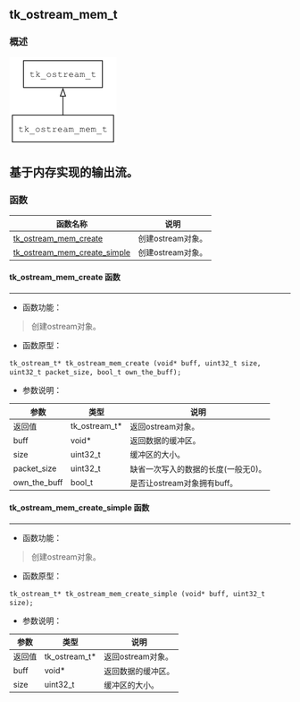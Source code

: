 ## tk\_ostream\_mem\_t
### 概述
![image](images/tk_ostream_mem_t_0.png)

基于内存实现的输出流。
----------------------------------
### 函数
<p id="tk_ostream_mem_t_methods">

| 函数名称 | 说明 | 
| -------- | ------------ | 
| <a href="#tk_ostream_mem_t_tk_ostream_mem_create">tk\_ostream\_mem\_create</a> | 创建ostream对象。 |
| <a href="#tk_ostream_mem_t_tk_ostream_mem_create_simple">tk\_ostream\_mem\_create\_simple</a> | 创建ostream对象。 |
#### tk\_ostream\_mem\_create 函数
-----------------------

* 函数功能：

> <p id="tk_ostream_mem_t_tk_ostream_mem_create">创建ostream对象。

* 函数原型：

```
tk_ostream_t* tk_ostream_mem_create (void* buff, uint32_t size, uint32_t packet_size, bool_t own_the_buff);
```

* 参数说明：

| 参数 | 类型 | 说明 |
| -------- | ----- | --------- |
| 返回值 | tk\_ostream\_t* | 返回ostream对象。 |
| buff | void* | 返回数据的缓冲区。 |
| size | uint32\_t | 缓冲区的大小。 |
| packet\_size | uint32\_t | 缺省一次写入的数据的长度(一般无0)。 |
| own\_the\_buff | bool\_t | 是否让ostream对象拥有buff。 |
#### tk\_ostream\_mem\_create\_simple 函数
-----------------------

* 函数功能：

> <p id="tk_ostream_mem_t_tk_ostream_mem_create_simple">创建ostream对象。

* 函数原型：

```
tk_ostream_t* tk_ostream_mem_create_simple (void* buff, uint32_t size);
```

* 参数说明：

| 参数 | 类型 | 说明 |
| -------- | ----- | --------- |
| 返回值 | tk\_ostream\_t* | 返回ostream对象。 |
| buff | void* | 返回数据的缓冲区。 |
| size | uint32\_t | 缓冲区的大小。 |
